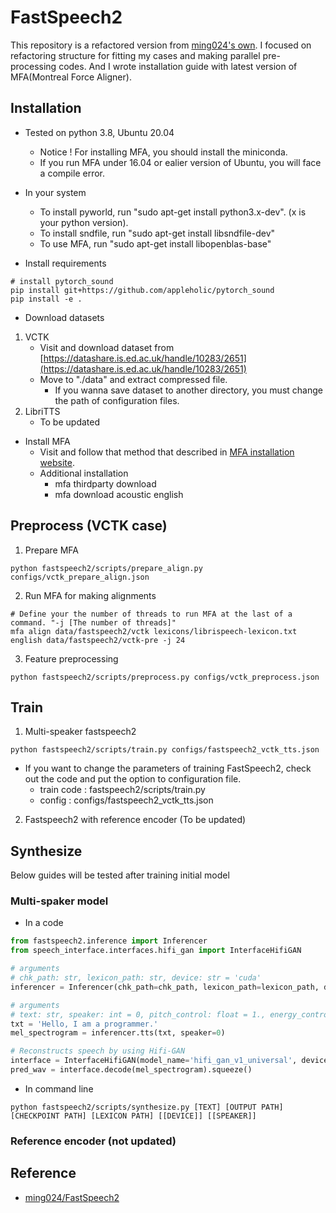 # FastSpeech2 

This repository is a refactored version from [ming024's own](https://github.com/ming024/FastSpeech2).
I focused on refactoring structure for fitting my cases and making parallel pre-processing codes.
And I wrote installation guide with latest version of MFA(Montreal Force Aligner).

## Installation

- Tested on python 3.8, Ubuntu 20.04
  - Notice ! For installing MFA, you should install the miniconda.
  - If you run MFA under 16.04 or ealier version of Ubuntu, you will face a compile error.
- In your system
  - To install pyworld, run "sudo apt-get install python3.x-dev". (x is your python version).
  - To install sndfile, run "sudo apt-get install libsndfile-dev"
  - To use MFA, run "sudo apt-get install libopenblas-base"

- Install requirements

```
# install pytorch_sound
pip install git+https://github.com/appleholic/pytorch_sound
pip install -e .
```

- Download datasets
1. VCTK
   - Visit and download dataset from [https://datashare.is.ed.ac.uk/handle/10283/2651](https://datashare.is.ed.ac.uk/handle/10283/2651)
   - Move to "./data" and extract compressed file.
     - If you wanna save dataset to another directory, you must change the path of configuration files.
2. LibriTTS
   - To be updated


- Install MFA 
  - Visit and follow that method that described in [MFA installation website](https://montreal-forced-aligner.readthedocs.io/en/latest/installation.html).
  - Additional installation
     - mfa thirdparty download
     - mfa download acoustic english

## Preprocess (VCTK case)

1. Prepare MFA

```
python fastspeech2/scripts/prepare_align.py configs/vctk_prepare_align.json
```

2. Run MFA for making alignments

```
# Define your the number of threads to run MFA at the last of a command. "-j [The number of threads]"
mfa align data/fastspeech2/vctk lexicons/librispeech-lexicon.txt english data/fastspeech2/vctk-pre -j 24
```

3. Feature preprocessing

```
python fastspeech2/scripts/preprocess.py configs/vctk_preprocess.json
```

## Train

1. Multi-speaker fastspeech2

```
python fastspeech2/scripts/train.py configs/fastspeech2_vctk_tts.json
```

- If you want to change the parameters of training FastSpeech2, check out the code and put the option to configuration file.
  - train code : fastspeech2/scripts/train.py
  - config : configs/fastspeech2_vctk_tts.json

2. Fastspeech2 with reference encoder (To be updated)


## Synthesize 

Below guides will be tested after training initial model


### Multi-spaker model 

- In a code 

```python
from fastspeech2.inference import Inferencer
from speech_interface.interfaces.hifi_gan import InterfaceHifiGAN

# arguments
# chk_path: str, lexicon_path: str, device: str = 'cuda'
inferencer = Inferencer(chk_path=chk_path, lexicon_path=lexicon_path, device=device)

# arguments
# text: str, speaker: int = 0, pitch_control: float = 1., energy_control: float = 1., duration_control: float = 1.
txt = 'Hello, I am a programmer.'
mel_spectrogram = inferencer.tts(txt, speaker=0)

# Reconstructs speech by using Hifi-GAN
interface = InterfaceHifiGAN(model_name='hifi_gan_v1_universal', device='cuda')
pred_wav = interface.decode(mel_spectrogram).squeeze()
```

- In command line

```
python fastspeech2/scripts/synthesize.py [TEXT] [OUTPUT PATH] [CHECKPOINT PATH] [LEXICON PATH] [[DEVICE]] [[SPEAKER]]
```


### Reference encoder (not updated)

## Reference

- [ming024/FastSpeech2](https://github.com/ming024/FastSpeech2)
